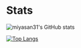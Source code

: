# Stats


![miyasan31's GitHub stats](https://github-readme-stats.vercel.app/api?username=miyasan31&hide_title=true&count_private=true&theme=nightowl&show_icons=true")

[![Top Langs](https://github-readme-stats.vercel.app/api/top-langs/?username=miyasan31&hide_title=true&layout=compact&hide=html,CSS,Objective-C,Dockerfile,Ruby,Starlark,Shell&theme=nightowl)](https://github.com/anuraghazra/github-readme-stats)

<!-- <a target="_blank" rel="noopener noreferrer" href="https://camo.githubusercontent.com/a983e42375aa7c053efac5f4b959e3b1b84d9f68fd7ad715d1b26b11a7d1f75e/68747470733a2f2f696d672e736869656c64732e696f2f7374617469632f76313f6c6162656c3d4f53266d6573736167653d4d61634f53267374796c653d666c6174266c6f676f3d4170706c65266c6162656c436f6c6f723d32323237324526636f6c6f723d333136646361"><img src="https://camo.githubusercontent.com/a983e42375aa7c053efac5f4b959e3b1b84d9f68fd7ad715d1b26b11a7d1f75e/68747470733a2f2f696d672e736869656c64732e696f2f7374617469632f76313f6c6162656c3d4f53266d6573736167653d4d61634f53267374796c653d666c6174266c6f676f3d4170706c65266c6162656c436f6c6f723d32323237324526636f6c6f723d333136646361" alt="" data-canonical-src="https://img.shields.io/static/v1?label=OS&amp;message=MacOS&amp;style=flat&amp;logo=Apple&amp;labelColor=22272E&amp;color=316dca" style="max-width: 100%;"></a> <a target="_blank" rel="noopener noreferrer" href="https://camo.githubusercontent.com/4c73eaf935be0323db23199c3ca5c39500fa418d697cb9cf58b1649e628984c8/68747470733a2f2f696d672e736869656c64732e696f2f7374617469632f76313f6c6162656c3d456469746f72266d6573736167653d5653436f6465267374796c653d666c6174266c6f676f3d76697375616c2d73747564696f2d636f6465266c6162656c436f6c6f723d32323237324526636f6c6f723d333136646361"><img src="https://camo.githubusercontent.com/4c73eaf935be0323db23199c3ca5c39500fa418d697cb9cf58b1649e628984c8/68747470733a2f2f696d672e736869656c64732e696f2f7374617469632f76313f6c6162656c3d456469746f72266d6573736167653d5653436f6465267374796c653d666c6174266c6f676f3d76697375616c2d73747564696f2d636f6465266c6162656c436f6c6f723d32323237324526636f6c6f723d333136646361" alt="" data-canonical-src="https://img.shields.io/static/v1?label=Editor&amp;message=VSCode&amp;style=flat&amp;logo=visual-studio-code&amp;labelColor=22272E&amp;color=316dca" style="max-width: 100%;"></a> <a target="_blank" rel="noopener noreferrer" href="https://camo.githubusercontent.com/caf45e4ea9e5a88992224b0c172de7d76e959cffb7f4b35fb05cf599a1c2348c/68747470733a2f2f696d672e736869656c64732e696f2f7374617469632f76313f6c6162656c3d4c616e6775616765266d6573736167653d4a617661736372697074267374796c653d666c6174266c6f676f3d6a617661736372697074266c6162656c436f6c6f723d32323237324526636f6c6f723d333136646361"><img src="https://camo.githubusercontent.com/caf45e4ea9e5a88992224b0c172de7d76e959cffb7f4b35fb05cf599a1c2348c/68747470733a2f2f696d672e736869656c64732e696f2f7374617469632f76313f6c6162656c3d4c616e6775616765266d6573736167653d4a617661736372697074267374796c653d666c6174266c6f676f3d6a617661736372697074266c6162656c436f6c6f723d32323237324526636f6c6f723d333136646361" alt="" data-canonical-src="https://img.shields.io/static/v1?label=Language&amp;message=Javascript&amp;style=flat&amp;logo=javascript&amp;labelColor=22272E&amp;color=316dca" style="max-width: 100%;"></a> 
<a target="_blank" rel="noopener noreferrer" href="https://camo.githubusercontent.com/dc3924af63ebd97bb60e403f75d0d9787db03f3e5d8e0a6b65ca4d6f330939c1/68747470733a2f2f696d672e736869656c64732e696f2f7374617469632f76313f6c6162656c3d4c616e6775616765266d6573736167653d54797065736372697074267374796c653d666c6174266c6f676f3d74797065736372697074266c6162656c436f6c6f723d32323237324526636f6c6f723d333136646361"><img src="https://camo.githubusercontent.com/dc3924af63ebd97bb60e403f75d0d9787db03f3e5d8e0a6b65ca4d6f330939c1/68747470733a2f2f696d672e736869656c64732e696f2f7374617469632f76313f6c6162656c3d4c616e6775616765266d6573736167653d54797065736372697074267374796c653d666c6174266c6f676f3d74797065736372697074266c6162656c436f6c6f723d32323237324526636f6c6f723d333136646361" alt="" data-canonical-src="https://img.shields.io/static/v1?label=Language&amp;message=Typescript&amp;style=flat&amp;logo=typescript&amp;labelColor=22272E&amp;color=316dca" style="max-width: 100%;"></a> 
<a target="_blank" rel="noopener noreferrer" href="https://camo.githubusercontent.com/7c6862ee2eec6181685228b3e2a454d46f6e697b65d24436a5f705b7125ebc3b/68747470733a2f2f696d672e736869656c64732e696f2f7374617469632f76313f6c6162656c3d4c616e6775616765266d6573736167653d4a617661267374796c653d666c6174266c6f676f3d6a617661266c6162656c436f6c6f723d32323237324526636f6c6f723d333136646361"><img src="https://camo.githubusercontent.com/7c6862ee2eec6181685228b3e2a454d46f6e697b65d24436a5f705b7125ebc3b/68747470733a2f2f696d672e736869656c64732e696f2f7374617469632f76313f6c6162656c3d4c616e6775616765266d6573736167653d4a617661267374796c653d666c6174266c6f676f3d6a617661266c6162656c436f6c6f723d32323237324526636f6c6f723d333136646361" alt="" data-canonical-src="https://img.shields.io/static/v1?label=Language&amp;message=Java&amp;style=flat&amp;logo=java&amp;labelColor=22272E&amp;color=316dca" style="max-width: 100%;"></a> <a target="_blank" rel="noopener noreferrer" href="https://camo.githubusercontent.com/d70a9bed5186258dc073b678b499f61b1a0cb4baa20287be96fc2d7a206ba0e2/68747470733a2f2f696d672e736869656c64732e696f2f7374617469632f76313f6c6162656c3d4c696272617279266d6573736167653d5265616374267374796c653d666c6174266c6f676f3d7265616374266c6162656c436f6c6f723d32323237324526636f6c6f723d333136646361"><img src="https://camo.githubusercontent.com/d70a9bed5186258dc073b678b499f61b1a0cb4baa20287be96fc2d7a206ba0e2/68747470733a2f2f696d672e736869656c64732e696f2f7374617469632f76313f6c6162656c3d4c696272617279266d6573736167653d5265616374267374796c653d666c6174266c6f676f3d7265616374266c6162656c436f6c6f723d32323237324526636f6c6f723d333136646361" alt="" data-canonical-src="https://img.shields.io/static/v1?label=Library&amp;message=React&amp;style=flat&amp;logo=react&amp;labelColor=22272E&amp;color=316dca" style="max-width: 100%;"></a> <a target="_blank" rel="noopener noreferrer" href="https://camo.githubusercontent.com/3e1bfd1d46354df6045ebda71e97ec6f9acfae4e1284464b93b3a74c5bef63c1/68747470733a2f2f696d672e736869656c64732e696f2f7374617469632f76313f6c6162656c3d4c696272617279266d6573736167653d4e6f64656a73267374796c653d666c6174266c6f676f3d6e6f64652e6a73266c6162656c436f6c6f723d32323237324526636f6c6f723d333136646361"><img src="https://camo.githubusercontent.com/3e1bfd1d46354df6045ebda71e97ec6f9acfae4e1284464b93b3a74c5bef63c1/68747470733a2f2f696d672e736869656c64732e696f2f7374617469632f76313f6c6162656c3d4c696272617279266d6573736167653d4e6f64656a73267374796c653d666c6174266c6f676f3d6e6f64652e6a73266c6162656c436f6c6f723d32323237324526636f6c6f723d333136646361" alt="" data-canonical-src="https://img.shields.io/static/v1?label=Library&amp;message=Nodejs&amp;style=flat&amp;logo=node.js&amp;labelColor=22272E&amp;color=316dca" style="max-width: 100%;"></a> <a target="_blank" rel="noopener noreferrer" href="https://camo.githubusercontent.com/c28dbfaa136f167940ff2e1c4c39f04b5d560a40ebdb6d56dd401042567b8231/68747470733a2f2f696d672e736869656c64732e696f2f7374617469632f76313f6c6162656c3d4c696272617279266d6573736167653d4578706f267374796c653d666c6174266c6f676f3d6578706f266c6162656c436f6c6f723d32323237324526636f6c6f723d333136646361"><img src="https://camo.githubusercontent.com/c28dbfaa136f167940ff2e1c4c39f04b5d560a40ebdb6d56dd401042567b8231/68747470733a2f2f696d672e736869656c64732e696f2f7374617469632f76313f6c6162656c3d4c696272617279266d6573736167653d4578706f267374796c653d666c6174266c6f676f3d6578706f266c6162656c436f6c6f723d32323237324526636f6c6f723d333136646361" alt="" data-canonical-src="https://img.shields.io/static/v1?label=Library&amp;message=Expo&amp;style=flat&amp;logo=expo&amp;labelColor=22272E&amp;color=316dca" style="max-width: 100%;"></a> <a target="_blank" rel="noopener noreferrer" href="https://camo.githubusercontent.com/e959a6c8714ed9fd921af8bdb4aba743873818ea16e4272b4a757199bd1f33b2/68747470733a2f2f696d672e736869656c64732e696f2f7374617469632f76313f6c6162656c3d4c696272617279266d6573736167653d4e6578742e6a73267374796c653d666c6174266c6f676f3d6e6578742e6a73266c6162656c436f6c6f723d32323237324526636f6c6f723d333136646361"><img src="https://camo.githubusercontent.com/e959a6c8714ed9fd921af8bdb4aba743873818ea16e4272b4a757199bd1f33b2/68747470733a2f2f696d672e736869656c64732e696f2f7374617469632f76313f6c6162656c3d4c696272617279266d6573736167653d4e6578742e6a73267374796c653d666c6174266c6f676f3d6e6578742e6a73266c6162656c436f6c6f723d32323237324526636f6c6f723d333136646361" alt="" data-canonical-src="https://img.shields.io/static/v1?label=Library&amp;message=Next.js&amp;style=flat&amp;logo=next.js&amp;labelColor=22272E&amp;color=316dca" style="max-width: 100%;"></a> <a target="_blank" rel="noopener noreferrer" href="https://camo.githubusercontent.com/47b3b69ab32a37e02542c0027074d99ba745876157e014c60c56ef2d366912fe/68747470733a2f2f696d672e736869656c64732e696f2f7374617469632f76313f6c6162656c3d546f6f6c266d6573736167653d446f636b6572267374796c653d666c6174266c6f676f3d646f636b6572266c6162656c436f6c6f723d32323237324526636f6c6f723d333136646361"><img src="https://camo.githubusercontent.com/47b3b69ab32a37e02542c0027074d99ba745876157e014c60c56ef2d366912fe/68747470733a2f2f696d672e736869656c64732e696f2f7374617469632f76313f6c6162656c3d546f6f6c266d6573736167653d446f636b6572267374796c653d666c6174266c6f676f3d646f636b6572266c6162656c436f6c6f723d32323237324526636f6c6f723d333136646361" alt="" data-canonical-src="https://img.shields.io/static/v1?label=Tool&amp;message=Docker&amp;style=flat&amp;logo=docker&amp;labelColor=22272E&amp;color=316dca" style="max-width: 100%;"></a> <a target="_blank" rel="noopener noreferrer" href="https://camo.githubusercontent.com/6bf0bd6bcb4ab1e68190c4e57fdd420c0e020b5ce5c96441569b7745089b0ba3/68747470733a2f2f696d672e736869656c64732e696f2f7374617469632f76313f6c6162656c3d546f6f6c266d6573736167653d536c61636b267374796c653d666c6174266c6f676f3d736c61636b266c6162656c436f6c6f723d32323237324526636f6c6f723d333136646361"><img src="https://camo.githubusercontent.com/6bf0bd6bcb4ab1e68190c4e57fdd420c0e020b5ce5c96441569b7745089b0ba3/68747470733a2f2f696d672e736869656c64732e696f2f7374617469632f76313f6c6162656c3d546f6f6c266d6573736167653d536c61636b267374796c653d666c6174266c6f676f3d736c61636b266c6162656c436f6c6f723d32323237324526636f6c6f723d333136646361" alt="" data-canonical-src="https://img.shields.io/static/v1?label=Tool&amp;message=Slack&amp;style=flat&amp;logo=slack&amp;labelColor=22272E&amp;color=316dca" style="max-width: 100%;"></a> <a target="_blank" rel="noopener noreferrer" href="https://camo.githubusercontent.com/7bc45fd74210c9aee39976c9ab366484463c9c160a8265446f912b78a2eb4e4d/68747470733a2f2f696d672e736869656c64732e696f2f7374617469632f76313f6c6162656c3d546f6f6c266d6573736167653d4669676d61267374796c653d666c6174266c6f676f3d6669676d61266c6162656c436f6c6f723d32323237324526636f6c6f723d333136646361"><img src="https://camo.githubusercontent.com/7bc45fd74210c9aee39976c9ab366484463c9c160a8265446f912b78a2eb4e4d/68747470733a2f2f696d672e736869656c64732e696f2f7374617469632f76313f6c6162656c3d546f6f6c266d6573736167653d4669676d61267374796c653d666c6174266c6f676f3d6669676d61266c6162656c436f6c6f723d32323237324526636f6c6f723d333136646361" alt="" data-canonical-src="https://img.shields.io/static/v1?label=Tool&amp;message=Figma&amp;style=flat&amp;logo=figma&amp;labelColor=22272E&amp;color=316dca" style="max-width: 100%;"></a>
 <a target="_blank" rel="noopener noreferrer" href="https://camo.githubusercontent.com/20a85b1cb0890c32227afc08911d3c69febd77072d53040a6b6785bd4baf4908/68747470733a2f2f696d672e736869656c64732e696f2f7374617469632f76313f6c6162656c3d546f6f6c266d6573736167653d4a697261267374796c653d666c6174266c6f676f3d6a697261266c6162656c436f6c6f723d32323237324526636f6c6f723d333136646361"><img src="https://camo.githubusercontent.com/20a85b1cb0890c32227afc08911d3c69febd77072d53040a6b6785bd4baf4908/68747470733a2f2f696d672e736869656c64732e696f2f7374617469632f76313f6c6162656c3d546f6f6c266d6573736167653d4a697261267374796c653d666c6174266c6f676f3d6a697261266c6162656c436f6c6f723d32323237324526636f6c6f723d333136646361" alt="" data-canonical-src="https://img.shields.io/static/v1?label=Tool&amp;message=Jira&amp;style=flat&amp;logo=jira&amp;labelColor=22272E&amp;color=316dca" style="max-width: 100%;"></a> <a target="_blank" rel="noopener noreferrer" href="https://camo.githubusercontent.com/1384ea444c392fd79c3e39c69b0194e946e5d37490b225f873900f61d483c4ee/68747470733a2f2f696d672e736869656c64732e696f2f7374617469632f76313f6c6162656c3d546f6f6c266d6573736167653d56657263656c267374796c653d666c6174266c6f676f3d76657263656c266c6162656c436f6c6f723d32323237324526636f6c6f723d333136646361"><img src="https://camo.githubusercontent.com/1384ea444c392fd79c3e39c69b0194e946e5d37490b225f873900f61d483c4ee/68747470733a2f2f696d672e736869656c64732e696f2f7374617469632f76313f6c6162656c3d546f6f6c266d6573736167653d56657263656c267374796c653d666c6174266c6f676f3d76657263656c266c6162656c436f6c6f723d32323237324526636f6c6f723d333136646361" alt="" data-canonical-src="https://img.shields.io/static/v1?label=Tool&amp;message=Vercel&amp;style=flat&amp;logo=vercel&amp;labelColor=22272E&amp;color=316dca" style="max-width: 100%;"></a> -->






